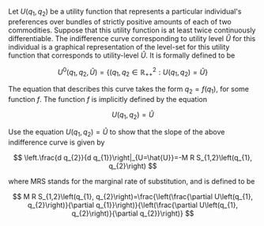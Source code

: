 Let $U\left(q_{1}, q_{2}\right)$ be a utility function that represents a particular individual's preferences over bundles of strictly positive amounts of each of two commodities. Suppose that this utility function is at least twice continuously differentiable. The indifference curve corresponding to
utility level $\hat{U}$ for this individual is a graphical representation of the level-set for this utility function that corresponds to utility-level $\hat{U}$. It is formally defined to be

$$
U^{0}\left(q_{1}, q_{2}, \hat{U}\right)=\left\{\left(q_{1}, q_{2} \in \mathbb{R}_{++}^{2}: U\left(q_{1}, q_{2}\right)=\hat{U}\right\}\right.
$$

The equation that describes this curve takes the form $q_{2}=f\left(q_{1}\right)$, for some function $f$. The function $f$ is implicitly defined by the equation

$$
U\left(q_{1}, q_{2}\right)=\hat{U}
$$

Use the equation $U\left(q_{1}, q_{2}\right)=\hat{U}$ to show that the slope of the above indifference curve is given by

$$
\left.\frac{d q_{2}}{d q_{1}}\right|_{U=\hat{U}}=-M R S_{1,2}\left(q_{1}, q_{2}\right)
$$

where MRS stands for the marginal rate of substitution, and is defined to be

$$
M R S_{1,2}\left(q_{1}, q_{2}\right)=\frac{\left(\frac{\partial U\left(q_{1}, q_{2}\right)}{\partial q_{1}}\right)}{\left(\frac{\partial U\left(q_{1}, q_{2}\right)}{\partial q_{2}}\right)}
$$

